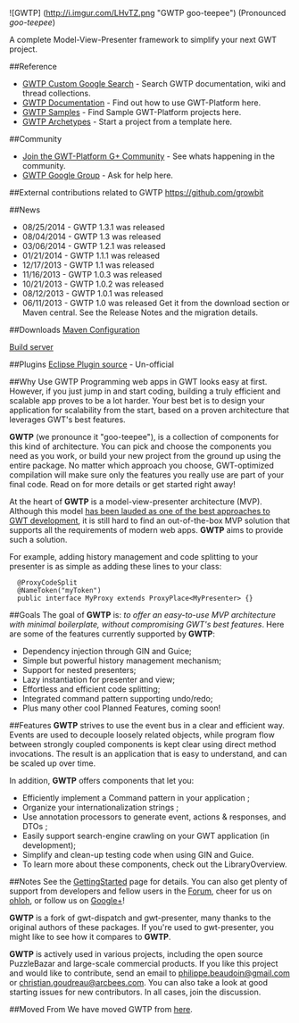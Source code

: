 ![GWTP] (http://i.imgur.com/LHvTZ.png "GWTP goo-teepee") (Pronounced *goo-teepee*)

A complete Model-View-Presenter framework to simplify your next GWT project.

##Reference
* [GWTP Custom Google Search](http://www.google.com/cse/home?cx=011138278718949652927:5yuja8xc600) - Search GWTP documentation, wiki and thread collections.
* [GWTP Documentation](https://github.com/arcbees/gwtp/wiki) - Find out how to use GWT-Platform here.
* [GWTP Samples](https://github.com/ArcBees/GWTP-Samples) - Find Sample GWT-Platform projects here.
* [GWTP Archetypes](https://github.com/ArcBees/ArcBees-tools/tree/master/archetypes) - Start a project from a template here.

##Community
* [Join the GWT-Platform G+ Community](https://plus.google.com/communities/113139554133824081251) - See whats happening in the community.
* [GWTP Google Group](https://groups.google.com/forum/?fromgroups#!forum/gwt-platform) - Ask for help here.

##External contributions related to GWTP
https://github.com/growbit

##News
* 08/25/2014 - GWTP 1.3.1 was released
* 08/04/2014 - GWTP 1.3 was released
* 03/06/2014 - GWTP 1.2.1 was released
* 01/21/2014 - GWTP 1.1.1 was released
* 12/17/2013 - GWTP 1.1 was released
* 11/16/2013 - GWTP 1.0.3 was released
* 10/21/2013 - GWTP 1.0.2 was released
* 08/12/2013 - GWTP 1.0.1 was released
* 06/11/2013 - GWTP 1.0 was released
Get it from the download section or Maven central. See the Release Notes and the migration details.

##Downloads
[Maven Configuration](/resources/index.html)

[Build server](http://teamcity.arcbees.com/)

##Plugins
[Eclipse Plugin source](https://github.com/ArcBees/gwtp-eclipse-plugin) - Un-official

##Why Use GWTP
Programming web apps in GWT looks easy at first. However, if you just jump in and start coding, building a truly efficient and scalable app proves to be a lot harder. Your best bet is to design your application for scalability from the start, based on a proven architecture that leverages GWT's best features.

**GWTP** (we pronounce it "goo-teepee"), is a collection of components for this kind of architecture.
You can pick and choose the components you need as you work, or build your new project from the ground up using the entire package. No matter which approach you choose, GWT-optimized compilation will make sure only the features you really use are part of your final code. Read on for more details or get started right away!

At the heart of **GWTP** is a model-view-presenter architecture (MVP). Although this model [has been lauded as one of the best approaches to GWT development](http://code.google.com/events/io/2009/sessions/GoogleWebToolkitBestPractices.html), it is still hard to find an out-of-the-box MVP solution that supports all the requirements of modern web apps. **GWTP** aims to provide such a solution.

For example, adding history management and code splitting to your presenter is as simple as adding these lines
to your class:

```
  @ProxyCodeSplit
  @NameToken("myToken")
  public interface MyProxy extends ProxyPlace<MyPresenter> {}
```

##Goals
The goal of **GWTP** is: *to offer an easy-to-use MVP architecture with minimal boilerplate, without compromising GWT's best features*. Here are some of the features currently supported by **GWTP**:

* Dependency injection through GIN and Guice;
* Simple but powerful history management mechanism;
* Support for nested presenters;
* Lazy instantiation for presenter and view;
* Effortless and efficient code splitting;
* Integrated command pattern supporting undo/redo;
* Plus many other cool Planned Features, coming soon!

##Features
**GWTP** strives to use the event bus in a clear and efficient way. Events are used to decouple loosely related objects, while program flow between strongly coupled components is kept clear using direct method invocations. The result is an application that is easy to understand, and can be scaled up over time.

In addition, **GWTP** offers components that let you:

* Efficiently implement a Command pattern in your application ;
* Organize your internationalization strings ;
* Use annotation processors to generate event, actions & responses, and DTOs ;
* Easily support search-engine crawling on your GWT application (in development);
* Simplify and clean-up testing code when using GIN and Guice.
* To learn more about these components, check out the LibraryOverview.

##Notes
See the [GettingStarted](https://github.com/ArcBees/GWTP/wiki/Getting-started) page for details. You can also get plenty of support from developers and fellow users
in the [Forum](https://groups.google.com/forum/?fromgroups#!forum/gwt-platform), cheer for us on [ohloh](https://www.ohloh.net/p/gwt-platform), or follow us on [Google+](https://plus.google.com/communities/113139554133824081251)!

**GWTP** is a fork of gwt-dispatch and gwt-presenter, many thanks to the original authors of these packages. If you're used to gwt-presenter, you might like to see how it compares to **GWTP**.

**GWTP** is actively used in various projects, including the open source PuzzleBazar and large-scale commercial products. If you like this project and would like to contribute, send an email to philippe.beaudoin@gmail.com or christian.goudreau@arcbees.com. You can also take a look at good starting issues for new contributors. In all cases, join the discussion.

##Moved From
We have moved GWTP from [here](http://gwt-platform.googlecode.com).
